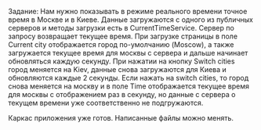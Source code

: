 Задание:
Нам нужно показывать в режиме реального времени точное время в Москве и в Киеве. Данные загружаются с одного из публичных серверов и методы загрузки есть в CurrentTimeService. Сервер по запросу возвращает текущее время.
При загрузке страницы в поле Current city отображается город по-умолчанию (Moscow), а также загружается текущее время для москвы с сервера и дальше начинает обновляться каждую секунду. При нажатии на кнопку Switch cities город меняется на Kiev, данные снова загружаются для Киева и обновляются каждые 2 секунды. Если нажать на switch cities, то город снова меняется на москву и в поле Time отображается текущее время для москвы с отображением раз в секунду, но данные с сервера о текущем времени уже соответственно не подгружаются.

Каркас приложения уже готов. Написанные файлы можно менять.